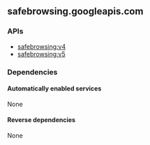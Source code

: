 ## safebrowsing.googleapis.com

### APIs

* [ safebrowsing:v4 ]( https://safebrowsing.googleapis.com/$discovery/rest?version=v4 )
* [ safebrowsing:v5 ]( https://safebrowsing.googleapis.com/$discovery/rest?version=v5 )

### Dependencies

#### Automatically enabled services

None

#### Reverse dependencies

None
